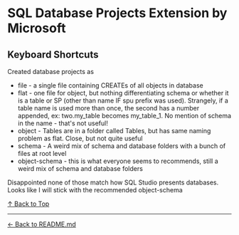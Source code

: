 # SQL Database Projects Extension by Microsoft

## Keyboard Shortcuts

Created database projects as

* file - a single file containing CREATEs of all objects in database
* flat - one file for object, but nothing differentiating schema or whether it is a table or SP (other than name IF spu prefix was used). Strangely, if a table name is used more than once, the second has a number appended, ex: two.my_table becomes my_table_1. No mention of schema in the name - that's not useful!
* object - Tables are in a folder called Tables, but has same naming problem as flat. Close, but not quite useful
* schema - A weird mix of schema and database folders with a bunch of files at root level
* object-schema - this is what everyone seems to recommends, still a weird mix of schema and database folders

Disappointed none of those match how SQL Studio presents databases. Looks like I will stick with the recommended object-schema

[&#8593; Back to Top](#)

---

[&#8592; Back to README.md](../README.md)
